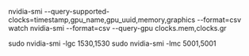 nvidia-smi --query-supported-clocks=timestamp,gpu_name,gpu_uuid,memory,graphics --format=csv
watch nvidia-smi --format=csv --query-gpu clocks.mem,clocks.gr

sudo nvidia-smi -lgc 1530,1530
sudo nvidia-smi -lmc 5001,5001